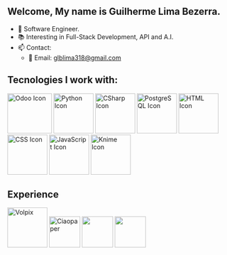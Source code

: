 ## Welcome, My name is Guilherme Lima Bezerra.
- 🏢 Software Engineer.
- 📚 Interesting in Full-Stack Development, API and A.I.
- 📫 Contact:
    - 📧 Email: glblima318@gmail.com

<link rel="stylesheet" type='text/css' href="https://cdn.jsdelivr.net/gh/devicons/devicon@latest/devicon.min.css"/>

## Tecnologies I work with:
<div name="icons">
    <img height="90rem" width="100rem" alt="Odoo Icon" src="https://upload.wikimedia.org/wikipedia/commons/5/50/Odoo_logo.svg"/>
    <img height="90rem" alt="Python Icon" src="https://cdn.jsdelivr.net/gh/devicons/devicon@latest/icons/python/python-original-wordmark.svg"/>
    <img height="90rem" alt="CSharp Icon" src="https://cdn.jsdelivr.net/gh/devicons/devicon@latest/icons/csharp/csharp-original.svg"/>
    <img height="90rem" alt="PostgreSQL Icon" src="https://cdn.jsdelivr.net/gh/devicons/devicon@latest/icons/postgresql/postgresql-plain-wordmark.svg"/>
    <img height="90rem" alt="HTML Icon" src="https://cdn.jsdelivr.net/gh/devicons/devicon@latest/icons/html5/html5-plain.svg"/>
    <img height="90rem" alt="CSS Icon" src="https://cdn.jsdelivr.net/gh/devicons/devicon@latest/icons/css3/css3-plain-wordmark.svg">
    <img height="90rem" alt="JavaScript Icon" src="https://cdn.jsdelivr.net/gh/devicons/devicon@latest/icons/javascript/javascript-plain.svg">
    <img height="90rem" alt="Knime Icon" src="https://www.knime.com/sites/default/files/2021-07/knime-og-knime-logo.jpg">

  
</div>

## Experience

<div name="experiences">
    <img height="90rem" alt="Volpix" src="https://volpix.com.br/images/logo.png">
    <img height="70rem" alt="Ciaopaper" src="https://cnpj.biz/img/logo_cnpj_biz.png"/>
    <img height="70rem" src="https://ciel-it.com/web/image/website/1/logo/CIEL%20IT?unique=abd32f5"/>
    <img height="70rem" src="https://www.orrprotection.com/hubfs/Logos/orr_logo_white.svg"/>
    

    
</div>
